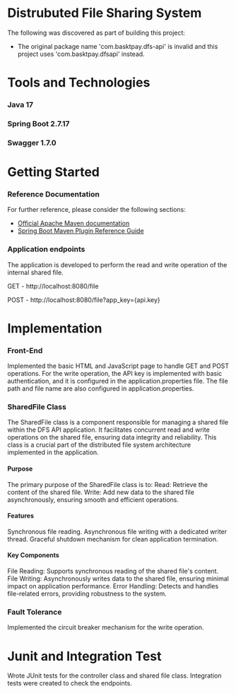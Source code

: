 # Distrubuted File Sharing System
The following was discovered as part of building this project:

* The original package name 'com.basktpay.dfs-api' is invalid and this project uses 'com.basktpay.dfsapi' instead.
# Tools and Technologies
### Java 17 
### Spring Boot 2.7.17 
### Swagger 1.7.0 
# Getting Started

### Reference Documentation
For further reference, please consider the following sections:

* [Official Apache Maven documentation](https://maven.apache.org/guides/index.html)
* [Spring Boot Maven Plugin Reference Guide](https://docs.spring.io/spring-boot/docs/3.2.0/maven-plugin/reference/html/)

### Application endpoints
 The application is developed to perform the read and write operation of the internal shared file.

GET - http://localhost:8080/file

POST - http://localhost:8080/file?app_key={api.key}

# Implementation
### Front-End
Implemented the basic HTML and JavaScript page to handle GET and POST operations.
For the write operation, the API key is implemented with basic authentication, and it is configured in the application.properties file. The file path and file name are also configured in application.properties.
### SharedFile Class
The SharedFile class is a component responsible for managing a shared file within the DFS API application. It facilitates concurrent read and write operations on the shared file, ensuring data integrity and reliability. This class is a crucial part of the distributed file system architecture implemented in the application.
#### Purpose
The primary purpose of the SharedFile class is to:
Read: Retrieve the content of the shared file.
Write: Add new data to the shared file asynchronously, ensuring smooth and efficient operations.
#### Features
Synchronous file reading.
Asynchronous file writing with a dedicated writer thread.
Graceful shutdown mechanism for clean application termination.
#### Key Components
File Reading: Supports synchronous reading of the shared file's content.
File Writing: Asynchronously writes data to the shared file, ensuring minimal impact on application performance.
Error Handling: Detects and handles file-related errors, providing robustness to the system.

### Fault Tolerance
Implemented the circuit breaker mechanism for the write operation.

# Junit and Integration Test

Wrote JUnit tests for the controller class and shared file class.
Integration tests were created to check the endpoints.
